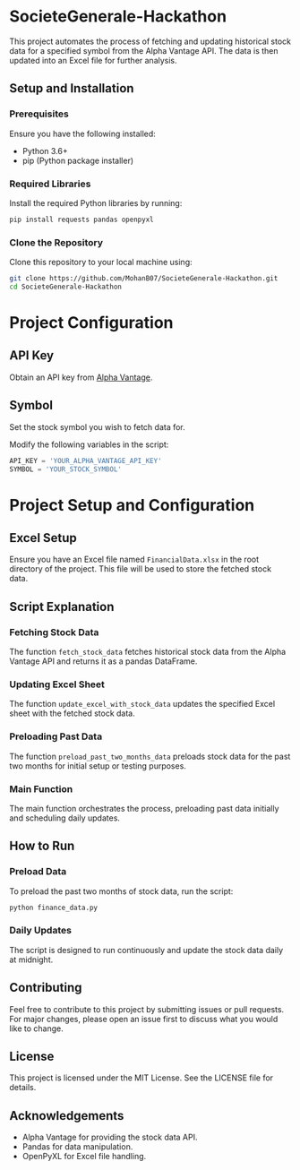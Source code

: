 # SocieteGenerale-Hackathon

This project automates the process of fetching and updating historical stock data for a specified symbol from the Alpha Vantage API. The data is then updated into an Excel file for further analysis.

## Setup and Installation

### Prerequisites

Ensure you have the following installed:
- Python 3.6+
- pip (Python package installer)

### Required Libraries

Install the required Python libraries by running:
```sh
pip install requests pandas openpyxl
```


### Clone the Repository

Clone this repository to your local machine using:

```sh
git clone https://github.com/MohanB07/SocieteGenerale-Hackathon.git
cd SocieteGenerale-Hackathon
```

# Project Configuration

## API Key

Obtain an API key from [Alpha Vantage](https://www.alphavantage.co/).

## Symbol

Set the stock symbol you wish to fetch data for.

Modify the following variables in the script:

```python
API_KEY = 'YOUR_ALPHA_VANTAGE_API_KEY'
SYMBOL = 'YOUR_STOCK_SYMBOL'
```

# Project Setup and Configuration

## Excel Setup

Ensure you have an Excel file named `FinancialData.xlsx` in the root directory of the project. This file will be used to store the fetched stock data.

## Script Explanation

### Fetching Stock Data

The function `fetch_stock_data` fetches historical stock data from the Alpha Vantage API and returns it as a pandas DataFrame.

### Updating Excel Sheet

The function `update_excel_with_stock_data` updates the specified Excel sheet with the fetched stock data.

### Preloading Past Data

The function `preload_past_two_months_data` preloads stock data for the past two months for initial setup or testing purposes.

### Main Function

The main function orchestrates the process, preloading past data initially and scheduling daily updates.

## How to Run

### Preload Data

To preload the past two months of stock data, run the script:

```sh
python finance_data.py
```
### Daily Updates
The script is designed to run continuously and update the stock data daily at midnight.

## Contributing
Feel free to contribute to this project by submitting issues or pull requests. For major changes, please open an issue first to discuss what you would like to change.

## License
This project is licensed under the MIT License. See the LICENSE file for details.

## Acknowledgements
* Alpha Vantage for providing the stock data API.
* Pandas for data manipulation.
* OpenPyXL for Excel file handling.


